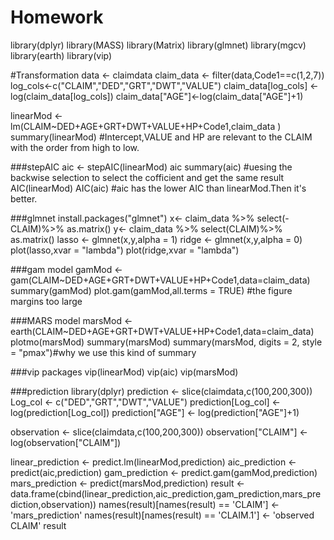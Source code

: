 # Homework
library(dplyr)
library(MASS)
library(Matrix)
library(glmnet)
library(mgcv)
library(earth)
library(vip)

#Transformation
data <- claimdata 
claim_data <- filter(data,Code1==c(1,2,7))
log_cols<-c("CLAIM","DED","GRT","DWT","VALUE")
claim_data[log_cols] <- log(claim_data[log_cols])
claim_data["AGE"]<-log(claim_data["AGE"]+1)

linearMod <- lm(CLAIM~DED+AGE+GRT+DWT+VALUE+HP+Code1,claim_data )
summary(linearMod)
#Intercept,VALUE and HP are relevant to the CLAIM with the order from high to low.

###stepAIC
aic <- stepAIC(linearMod)
aic
summary(aic)
#uesing the backwise selection to select the cofficient and get the same result
AIC(linearMod)
AIC(aic)
#aic has the lower AIC than linearMod.Then it's better.

###glmnet
install.packages("glmnet")
x<- claim_data %>% select(-CLAIM)%>% as.matrix()
y<- claim_data %>% select(CLAIM)%>% as.matrix()
lasso <- glmnet(x,y,alpha = 1)
ridge <- glmnet(x,y,alpha = 0)
plot(lasso,xvar = "lambda")
plot(ridge,xvar = "lambda")

###gam model
gamMod <- gam(CLAIM~DED+AGE+GRT+DWT+VALUE+HP+Code1,data=claim_data)
summary(gamMod)
plot.gam(gamMod,all.terms = TRUE) #the figure margins too large

###MARS model
marsMod <- earth(CLAIM~DED+AGE+GRT+DWT+VALUE+HP+Code1,data=claim_data)
plotmo(marsMod)
summary(marsMod)
summary(marsMod, digits = 2, style = "pmax")#why we use this kind of summary

###vip packages
vip(linearMod)
vip(aic)
vip(marsMod)

###prediction
library(dplyr)
prediction <- slice(claimdata,c(100,200,300))
Log_col <- c("DED","GRT","DWT","VALUE")
prediction[Log_col] <- log(prediction[Log_col])
prediction["AGE"] <- log(prediction["AGE"]+1)

observation <- slice(claimdata,c(100,200,300))
observation["CLAIM"] <- log(observation["CLAIM"])

linear_prediction <- predict.lm(linearMod,prediction)
aic_prediction <- predict(aic,prediction)
gam_prediction <- predict.gam(gamMod,prediction)
mars_prediction <- predict(marsMod,prediction)
result <- data.frame(cbind(linear_prediction,aic_prediction,gam_prediction,mars_prediction,observation))
names(result)[names(result) == 'CLAIM'] <- 'mars_prediction'
names(result)[names(result) == 'CLAIM.1'] <- 'observed CLAIM'
result 
